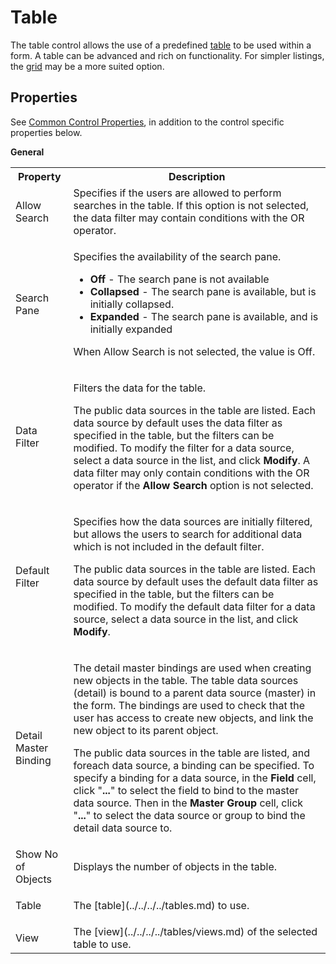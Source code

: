# Table

The table control allows the use of a predefined [table](../../../../tables.md) to be used within a form. A table can be advanced and rich on functionality. For simpler listings, the [grid](grid.md) may be a more suited option.


## Properties

See [Common Control Properties](../common-control-properties.md), in addition to the control specific properties below.

**General**

<table style="WIDTH: 100%">

<tbody>

<tr>

<th>Property</th>

<th>Description</th>

</tr>

<tr>

<td>Allow Search</td>

<td>Specifies if the users are allowed to perform searches in the table. If this option is not selected, the data filter may contain conditions with the OR operator.</td>

</tr>

<tr>

<td>Search Pane</td>

<td>

Specifies the availability of the search pane.

*   **Off** - The search pane is not available
*   **Collapsed** - The search pane is available, but is initially collapsed.
*   **Expanded** - The search pane is available, and is initially expanded

When Allow Search is not selected, the value is Off.

</td>

</tr>

<tr>

<td>Data Filter</td>

<td>

Filters the data for the table.

The public data sources in the table are listed. Each data source by default uses the data filter as specified in the table, but the filters can be modified. To modify the filter for a data source, select a data source in the list, and click **Modify**. A data filter may only contain conditions with the OR operator if the **Allow Search** option is not selected.

</td>

</tr>

<tr>

<td>Default Filter</td>

<td>

Specifies how the data sources are initially filtered, but allows the users to search for additional data which is not included in the default filter.

The public data sources in the table are listed. Each data source by default uses the default data filter as specified in the table, but the filters can be modified. To modify the default data filter for a data source, select a data source in the list, and click **Modify**.

</td>

</tr>

<tr>

<td>Detail Master Binding</td>

<td>

The detail master bindings are used when creating new objects in the table. The table data sources (detail) is bound to a parent data source (master) in the form. The bindings are used to check that the user has access to create new objects, and link the new object to its parent object.

The public data sources in the table are listed, and foreach data source, a binding can be specified. To specify a binding for a data source, in the **Field** cell, click "**...**" to select the field to bind to the master data source. Then in the **Master Group** cell, click "**...**" to select the data source or group to bind the detail data source to.

</td>

</tr>

<tr>

<td>Show No of Objects</td>

<td>Displays the number of objects in the table.</td>

</tr>

<tr>

<td>

Table

</td>

<td>The [table](../../../../tables.md) to use.</td>

</tr>

<tr>

<td>View</td>

<td>The [view](../../../../tables/views.md) of the selected table to use.</td>

</tr>

</tbody>

</table>
